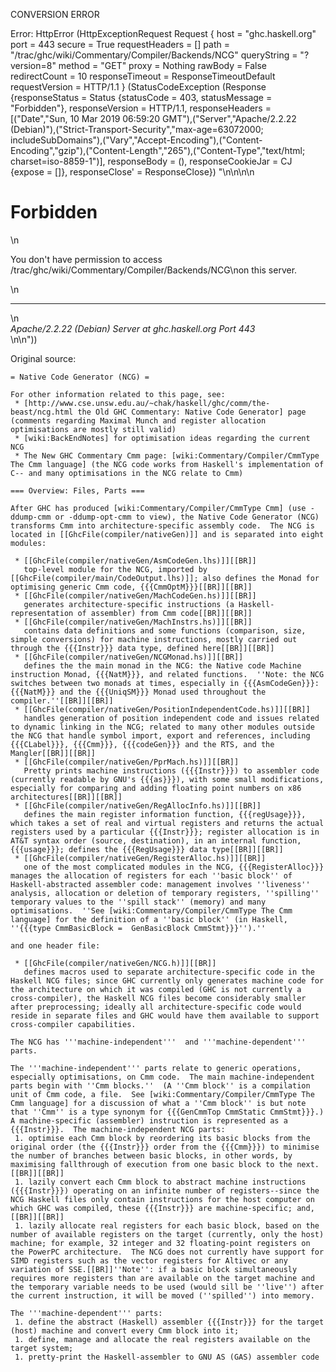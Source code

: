 CONVERSION ERROR

Error: HttpError (HttpExceptionRequest Request {
  host                 = "ghc.haskell.org"
  port                 = 443
  secure               = True
  requestHeaders       = []
  path                 = "/trac/ghc/wiki/Commentary/Compiler/Backends/NCG"
  queryString          = "?version=8"
  method               = "GET"
  proxy                = Nothing
  rawBody              = False
  redirectCount        = 10
  responseTimeout      = ResponseTimeoutDefault
  requestVersion       = HTTP/1.1
}
 (StatusCodeException (Response {responseStatus = Status {statusCode = 403, statusMessage = "Forbidden"}, responseVersion = HTTP/1.1, responseHeaders = [("Date","Sun, 10 Mar 2019 06:59:20 GMT"),("Server","Apache/2.2.22 (Debian)"),("Strict-Transport-Security","max-age=63072000; includeSubDomains"),("Vary","Accept-Encoding"),("Content-Encoding","gzip"),("Content-Length","265"),("Content-Type","text/html; charset=iso-8859-1")], responseBody = (), responseCookieJar = CJ {expose = []}, responseClose' = ResponseClose}) "<!DOCTYPE HTML PUBLIC \"-//IETF//DTD HTML 2.0//EN\">\n<html><head>\n<title>403 Forbidden</title>\n</head><body>\n<h1>Forbidden</h1>\n<p>You don't have permission to access /trac/ghc/wiki/Commentary/Compiler/Backends/NCG\non this server.</p>\n<hr>\n<address>Apache/2.2.22 (Debian) Server at ghc.haskell.org Port 443</address>\n</body></html>\n"))

Original source:

```trac
= Native Code Generator (NCG) =

For other information related to this page, see:
 * [http://www.cse.unsw.edu.au/~chak/haskell/ghc/comm/the-beast/ncg.html the Old GHC Commentary: Native Code Generator] page (comments regarding Maximal Munch and register allocation optimisations are mostly still valid)
 * [wiki:BackEndNotes] for optimisation ideas regarding the current NCG
 * The New GHC Commentary Cmm page: [wiki:Commentary/Compiler/CmmType The Cmm language] (the NCG code works from Haskell's implementation of C-- and many optimisations in the NCG relate to Cmm)

=== Overview: Files, Parts ===

After GHC has produced [wiki:Commentary/Compiler/CmmType Cmm] (use -ddump-cmm or -ddump-opt-cmm to view), the Native Code Generator (NCG) transforms Cmm into architecture-specific assembly code.  The NCG is located in [[GhcFile(compiler/nativeGen)]] and is separated into eight modules:

 * [[GhcFile(compiler/nativeGen/AsmCodeGen.lhs)]][[BR]]
   top-level module for the NCG, imported by [[GhcFile(compiler/main/CodeOutput.lhs)]]; also defines the Monad for optimising generic Cmm code, {{{CmmOptM}}}[[BR]][[BR]]
 * [[GhcFile(compiler/nativeGen/MachCodeGen.hs)]][[BR]]
   generates architecture-specific instructions (a Haskell-representation of assembler) from Cmm code[[BR]][[BR]]
 * [[GhcFile(compiler/nativeGen/MachInstrs.hs)]][[BR]]
   contains data definitions and some functions (comparison, size, simple conversions) for machine instructions, mostly carried out through the {{{Instr}}} data type, defined here[[BR]][[BR]]
 * [[GhcFile(compiler/nativeGen/NCGMonad.hs)]][[BR]]
   defines the the main monad in the NCG: the Native code Machine instruction Monad, {{{NatM}}}, and related functions.  ''Note: the NCG switches between two monads at times, especially in {{{AsmCodeGen}}}: {{{NatM}}} and the {{{UniqSM}}} Monad used throughout the compiler.''[[BR]][[BR]]
 * [[GhcFile(compiler/nativeGen/PositionIndependentCode.hs)]][[BR]]
   handles generation of position independent code and issues related to dynamic linking in the NCG; related to many other modules outside the NCG that handle symbol import, export and references, including {{{CLabel}}}, {{{Cmm}}}, {{{codeGen}}} and the RTS, and the Mangler[[BR]][[BR]]
 * [[GhcFile(compiler/nativeGen/PprMach.hs)]][[BR]]
   Pretty prints machine instructions ({{{Instr}}}) to assembler code (currently readable by GNU's {{{as}}}), with some small modifications, especially for comparing and adding floating point numbers on x86 architectures[[BR]][[BR]]
 * [[GhcFile(compiler/nativeGen/RegAllocInfo.hs)]][[BR]]
   defines the main register information function, {{{regUsage}}}, which takes a set of real and virtual registers and returns the actual registers used by a particular {{{Instr}}}; register allocation is in AT&T syntax order (source, destination), in an internal function, {{{usage}}}; defines the {{{RegUsage}}} data type[[BR]][[BR]]
 * [[GhcFile(compiler/nativeGen/RegisterAlloc.hs)]][[BR]]
   one of the most complicated modules in the NCG, {{{RegisterAlloc}}} manages the allocation of registers for each ''basic block'' of Haskell-abstracted assembler code: management involves ''liveness'' analysis, allocation or deletion of temporary registers, ''spilling'' temporary values to the ''spill stack'' (memory) and many optimisations.  ''See [wiki:Commentary/Compiler/CmmType The Cmm language] for the definition of a ''basic block'' (in Haskell, ''{{{type CmmBasicBlock =  GenBasicBlock CmmStmt}}}'').''

and one header file:

 * [[GhcFile(compiler/nativeGen/NCG.h)]][[BR]]
   defines macros used to separate architecture-specific code in the Haskell NCG files; since GHC currently only generates machine code for the architecture on which it was compiled (GHC is not currently a cross-compiler), the Haskell NCG files become considerably smaller after preprocessing; ideally all architecture-specific code would reside in separate files and GHC would have them available to support cross-compiler capabilities.

The NCG has '''machine-independent'''  and '''machine-dependent''' parts.  

The '''machine-independent''' parts relate to generic operations, especially optimisations, on Cmm code.  The main machine-independent parts begin with ''Cmm blocks.''  (A ''Cmm block'' is a compilation unit of Cmm code, a file.  See [wiki:Commentary/Compiler/CmmType The Cmm language] for a discussion of what a ''Cmm block'' is but note that ''Cmm'' is a type synonym for {{{GenCmmTop CmmStatic CmmStmt}}}.)  A machine-specific (assembler) instruction is represented as a {{{Instr}}}.  The machine-independent NCG parts:
 1. optimise each Cmm block by reordering its basic blocks from the original order (the {{{Instr}}} order from the {{{Cmm}}}) to minimise the number of branches between basic blocks, in other words, by maximising fallthrough of execution from one basic block to the next.[[BR]][[BR]]
 1. lazily convert each Cmm block to abstract machine instructions ({{{Instr}}}) operating on an infinite number of registers--since the NCG Haskell files only contain instructions for the host computer on which GHC was compiled, these {{{Instr}}} are machine-specific; and,[[BR]][[BR]]
 1. lazily allocate real registers for each basic block, based on the number of available registers on the target (currently, only the host) machine; for example, 32 integer and 32 floating-point registers on the PowerPC architecture.  The NCG does not currently have support for SIMD registers such as the vector registers for Altivec or any variation of SSE.[[BR]]''Note'': if a basic block simultaneously requires more registers than are available on the target machine and the temporary variable needs to be used (would sill be ''live'') after the current instruction, it will be moved (''spilled'') into memory.

The '''machine-dependent''' parts:
 1. define the abstract (Haskell) assembler {{{Instr}}} for the target (host) machine and convert every Cmm block into it;
 1. define, manage and allocate the real registers available on the target system;
 1. pretty-print the Haskell-assembler to GNU AS (GAS) assembler code

```
